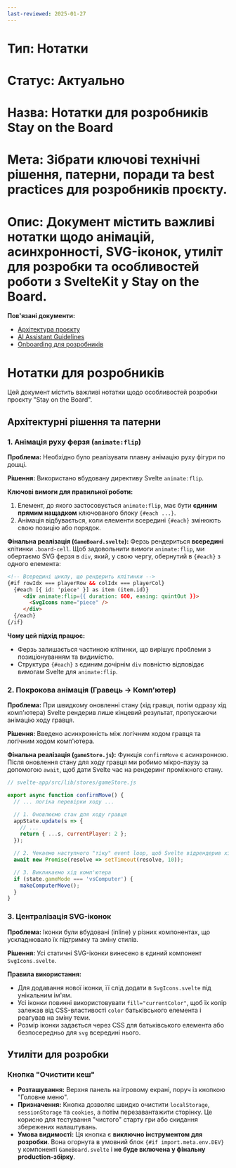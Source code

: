 ```yaml
---
last-reviewed: 2025-01-27
---
```


# Тип: Нотатки
# Статус: Актуально
# Назва: Нотатки для розробників Stay on the Board
# Мета: Зібрати ключові технічні рішення, патерни, поради та best practices для розробників проєкту.
# Опис: Документ містить важливі нотатки щодо анімацій, асинхронності, SVG-іконок, утиліт для розробки та особливостей роботи з SvelteKit у Stay on the Board.

**Пов'язані документи:**
- [Архітектура проєкту](../ARCHITECTURE.md)
- [AI Assistant Guidelines](../project/ai-assistant-guidelines.md)
- [Onboarding для розробників](../ONBOARDING.md)

# Нотатки для розробників

Цей документ містить важливі нотатки щодо особливостей розробки проєкту "Stay on the Board".

## Архітектурні рішення та патерни

### 1. Анімація руху ферзя (`animate:flip`)

**Проблема:** Необхідно було реалізувати плавну анімацію руху фігури по дошці.

**Рішення:** Використано вбудовану директиву Svelte `animate:flip`.

**Ключові вимоги для правильної роботи:**
1.  Елемент, до якого застосовується `animate:flip`, має бути **єдиним прямим нащадком** ключованого блоку `{#each ...}`.
2.  Анімація відбувається, коли елементи всередині `{#each}` змінюють свою позицію або порядок.

**Фінальна реалізація (`GameBoard.svelte`):**
Ферзь рендериться **всередині** клітинки `.board-cell`. Щоб задовольнити вимоги `animate:flip`, ми обертаємо SVG ферзя в `div`, який, у свою чергу, обернутий в `{#each}` з одного елемента:

```html
<!-- Всередині циклу, що рендерить клітинки -->
{#if rowIdx === playerRow && colIdx === playerCol}
  {#each [{ id: 'piece' }] as item (item.id)}
     <div animate:flip={{ duration: 600, easing: quintOut }}>
       <SvgIcons name="piece" />
     </div>
  {/each}
{/if}
```
**Чому цей підхід працює:**
*   Ферзь залишається частиною клітинки, що вирішує проблеми з позиціонуванням та видимістю.
*   Структура `{#each}` з єдиним дочірнім `div` повністю відповідає вимогам Svelte для `animate:flip`.

### 2. Покрокова анімація (Гравець -> Комп'ютер)

**Проблема:** При швидкому оновленні стану (хід гравця, потім одразу хід комп'ютера) Svelte рендерив лише кінцевий результат, пропускаючи анімацію ходу гравця.

**Рішення:** Введено асинхронність між логічним ходом гравця та логічним ходом комп'ютера.

**Фінальна реалізація (`gameStore.js`):**
Функція `confirmMove` є асинхронною. Після оновлення стану для ходу гравця ми робимо мікро-паузу за допомогою `await`, щоб дати Svelte час на рендеринг проміжного стану.

```javascript
// svelte-app/src/lib/stores/gameStore.js

export async function confirmMove() {
  // ... логіка перевірки ходу ...

  // 1. Оновлюємо стан для ходу гравця
  appState.update(s => {
    // ...
    return { ...s, currentPlayer: 2 };
  });

  // 2. Чекаємо наступного "тіку" event loop, щоб Svelte відрендерив хід гравця
  await new Promise(resolve => setTimeout(resolve, 10));

  // 3. Викликаємо хід комп'ютера
  if (state.gameMode === 'vsComputer') {
    makeComputerMove();
  }
}
```

### 3. Централізація SVG-іконок

**Проблема:** Іконки були вбудовані (inline) у різних компонентах, що ускладнювало їх підтримку та зміну стилів.

**Рішення:** Усі статичні SVG-іконки винесено в єдиний компонент `SvgIcons.svelte`.

**Правила використання:**
*   Для додавання нової іконки, її слід додати в `SvgIcons.svelte` під унікальним ім'ям.
*   Усі іконки повинні використовувати `fill="currentColor"`, щоб їх колір залежав від CSS-властивості `color` батьківського елемента і реагував на зміну теми.
*   Розмір іконки задається через CSS для батьківського елемента або безпосередньо для `svg` всередині нього.

## Утиліти для розробки

### Кнопка "Очистити кеш"

- **Розташування:** Верхня панель на ігровому екрані, поруч із кнопкою "Головне меню".
- **Призначення:** Кнопка дозволяє швидко очистити `localStorage`, `sessionStorage` та `cookies`, а потім перезавантажити сторінку. Це корисно для тестування "чистого" старту гри або скидання збережених налаштувань.
- **Умова видимості:** Ця кнопка є **виключно інструментом для розробки**. Вона огорнута в умовний блок `{#if import.meta.env.DEV}` у компоненті `GameBoard.svelte` і **не буде включена у фінальну production-збірку**. 
